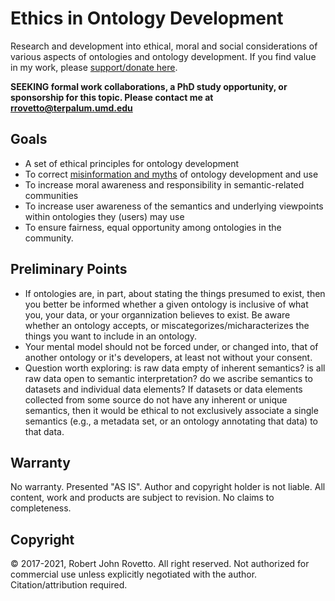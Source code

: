 # Ethics in Ontology Development
Research and development into ethical, moral and social considerations of various aspects of ontologies and ontology development. If you find value in my work, please [support/donate here](https://gogetfunding.com/knowledge-organization-services-ontology-terminology-metadata-concept-analysis/).

**SEEKING formal work collaborations, a PhD study opportunity, or sponsorship for this topic. Please contact me at rrovetto@terpalum.umd.edu** 

## Goals
- A set of ethical principles for ontology development
- To correct [misinformation and myths](https://github.com/rrovetto/Ethical-Ontology-Development/blob/master/Myths-Of-Ontology-Development.md) of ontology development and use
- To increase moral awareness and responsibility in semantic-related communities
- To increase user awareness of the semantics and underlying viewpoints within ontologies they (users) may use
- To ensure fairness, equal opportunity among ontologies in the community. 

## Preliminary Points
- If ontologies are, in part, about stating the things presumed to exist, then you better be informed whether a given ontology is inclusive of what you, your data, or your organnization believes to exist. Be aware whether an ontology accepts, or miscategorizes/micharacterizes the things you want to include in an ontology. 
- Your mental model should not be forced under, or changed into, that of another ontology or it's developers, at least not without your consent.
- Question worth exploring: is raw data empty of inherent semantics? is all raw data open to semantic interpretation? do we ascribe semantics to datasets and individual data elements? If datasets or data elements collected from some source do not have any inherent or unique semantics, then it would be ethical to not exclusively associate a single semantics (e.g., a metadata set, or an ontology annotating that data) to that data. 

## Warranty
No warranty. Presented "AS IS". Author and copyright holder is not liable.
All content, work and products are subject to revision. No claims to completeness. 

## Copyright
© 2017-2021, Robert John Rovetto. All right reserved.
Not authorized for commercial use unless explicitly negotiated with the author. Citation/attribution required.
